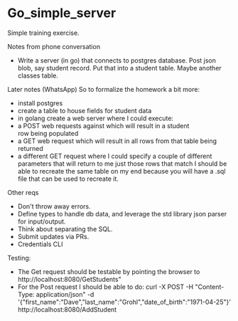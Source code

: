 # Go_simple_server
Simple training exercise.

Notes from phone conversation
- Write a server (in go) that connects to postgres database.
Post json blob, say student record. Put that into a student table. Maybe another classes table. 

Later notes (WhatsApp)
So to formalize the homework a bit more:
- install postgres
- create a table to house fields for student data
- in golang create a web server where I could execute:
-  a POST web requests against which will result in a student row being populated
- a GET web request which will result in all rows from that table being returned
- a different GET request where I could specify a couple of different parameters that will return to me just those rows that match
I should be able to recreate the same table on my end because you will have a .sql file that can be used to recreate it.

Other reqs
- Don't throw away errors.
- Define types to handle db data, and leverage the std library json parser for input/output. 
- Think about separating the SQL. 
- Submit updates via PRs. 
- Credentials CLI

Testing: 
- The Get request should be testable by pointing the browser to http://localhost:8080/GetStudents" 
- For the Post request I should be able to do:
curl -X POST -H "Content-Type: application/json" -d '{"first_name":"Dave","last_name":"Grohl","date_of_birth":"1971-04-25"}' http://localhost:8080/AddStudent